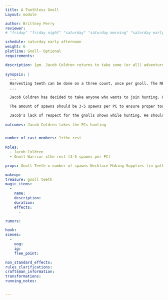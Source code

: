 ```yaml
---
title: A Toothless Gnoll
Layout: module

author: Brittney Perry
reviewer: 
# "friday" "friday night" "saturday" "saturday morning" "saturday early afternoon" "saturday early evening" "saturday night" "reaction" "tavern setup" "townsfolk" "randoms"

schedule: saturday early afternoon
weight: 6
plotline: Gnoll- Optional
requirements: 

description: 1pm. Jacob Coldren returns to take some (or all) adventurers gnoll hunting to get gnoll teeth.
 
synopsis: |  
  ...
  Harvesting teeth can be done on a three count, once per gnoll. The NPC will give one tooth per spawn. If the NPC doesn't have any teeth to give out, they can say 'Failed, Broken.'
  ...

  Jacob Coldren has decided to take anyone who wants to join hunting. He will take them and teach them how to remove the incisors of culled gnolls and the adventurers can make a necklace using supplies in the gathering hall. The gnoll teeth are not magical or special in anyway, just trophies. They can be made into a necklace in the gathering hall with provided supplies. 

  The amount of spawns should be 3-5 spawns per PC to ensure proper tooth distribution. 

  Jacob's lack of respect for the gnolls shows while hunting. He should make the PCs slightly uncomfortable with his talk and actions. Jacob leaves the area before 'The Breaking Ritual' and 'They Have A Troll'.  
  
outcomes: Jacob Coldren takes the PCs hunting


number_of_cast_members: 1+the rest
 
Roles: 
  - Jacob Coldren
  - Gnoll Warrior xthe rest (3-5 spawns per PC)

props: Gnoll Teeth x number of spawns Necklace Making Supplies (in gathering hall)

makeup: 
treasure: gnoll teeth
magic_items:
  - 
    name: 
    description:  
    duration: 
    effects: 
      - 

rumors: 

hook: 
scenes: 
  - 
    oog: 
    ig: 
    flee_point: 

non_standard_effects: 
rules_clarifications: 
craftsman_information: 
transformations: 
running_notes: 


---
```

